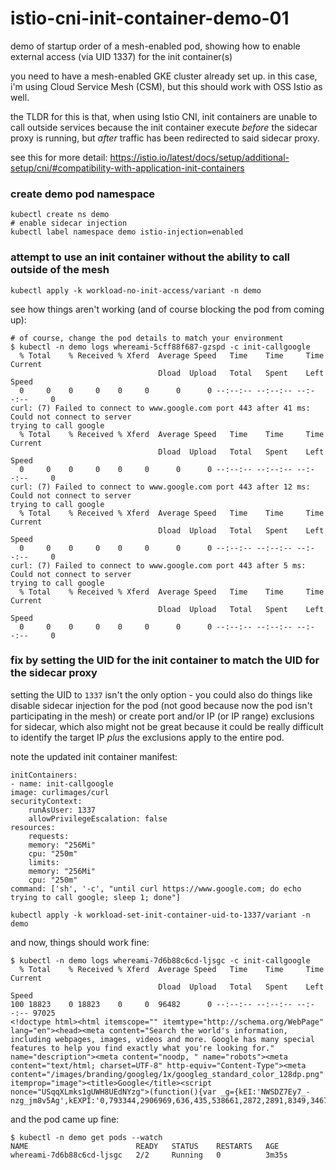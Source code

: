 # istio-cni-init-container-demo-01
demo of startup order of a mesh-enabled pod, showing how to enable external access (via UID 1337) for the init container(s)

you need to have a mesh-enabled GKE cluster already set up. in this case, i'm using Cloud Service Mesh (CSM), but this should work with OSS Istio as well.

the TLDR for this is that, when using Istio CNI, init containers are unable to call outside services because the init container execute *before* the sidecar proxy is running, but *after* traffic has been redirected to said sidecar proxy. 

see this for more detail: https://istio.io/latest/docs/setup/additional-setup/cni/#compatibility-with-application-init-containers

### create demo pod namespace

```
kubectl create ns demo
# enable sidecar injection
kubectl label namespace demo istio-injection=enabled
```

### attempt to use an init container without the ability to call outside of the mesh

```
kubectl apply -k workload-no-init-access/variant -n demo
```

see how things aren't working (and of course blocking the pod from coming up):

```
# of course, change the pod details to match your environment
$ kubectl -n demo logs whereami-5cff88f687-gzspd -c init-callgoogle
  % Total    % Received % Xferd  Average Speed   Time    Time     Time  Current
                                 Dload  Upload   Total   Spent    Left  Speed
  0     0    0     0    0     0      0      0 --:--:-- --:--:-- --:--:--     0
curl: (7) Failed to connect to www.google.com port 443 after 41 ms: Could not connect to server
trying to call google
  % Total    % Received % Xferd  Average Speed   Time    Time     Time  Current
                                 Dload  Upload   Total   Spent    Left  Speed
  0     0    0     0    0     0      0      0 --:--:-- --:--:-- --:--:--     0
curl: (7) Failed to connect to www.google.com port 443 after 12 ms: Could not connect to server
trying to call google
  % Total    % Received % Xferd  Average Speed   Time    Time     Time  Current
                                 Dload  Upload   Total   Spent    Left  Speed
  0     0    0     0    0     0      0      0 --:--:-- --:--:-- --:--:--     0
curl: (7) Failed to connect to www.google.com port 443 after 5 ms: Could not connect to server
trying to call google
  % Total    % Received % Xferd  Average Speed   Time    Time     Time  Current
                                 Dload  Upload   Total   Spent    Left  Speed
  0     0    0     0    0     0      0      0 --:--:-- --:--:-- --:--:--     0
```

### fix by setting the UID for the init container to match the UID for the sidecar proxy

setting the UID to `1337` isn't the only option - you could also do things like disable sidecar injection for the pod (not good because now the pod isn't participating in the mesh) or create port and/or IP (or IP range) exclusions for sidecar, which also might not be great because it could be really difficult to identify the target IP *plus* the exclusions apply to the entire pod.

note the updated init container manifest:

```
initContainers:
- name: init-callgoogle
image: curlimages/curl
securityContext:
    runAsUser: 1337
    allowPrivilegeEscalation: false
resources:
    requests:
    memory: "256Mi"
    cpu: "250m"
    limits:
    memory: "256Mi"
    cpu: "250m"
command: ['sh', '-c', "until curl https://www.google.com; do echo trying to call google; sleep 1; done"]
```

```
kubectl apply -k workload-set-init-container-uid-to-1337/variant -n demo
```

and now, things should work fine:

```
$ kubectl -n demo logs whereami-7d6b88c6cd-ljsgc -c init-callgoogle
  % Total    % Received % Xferd  Average Speed   Time    Time     Time  Current
                                 Dload  Upload   Total   Spent    Left  Speed
100 18823    0 18823    0     0  96482      0 --:--:-- --:--:-- --:--:-- 97025
<!doctype html><html itemscope="" itemtype="http://schema.org/WebPage" lang="en"><head><meta content="Search the world's information, including webpages, images, videos and more. Google has many special features to help you find exactly what you're looking for." name="description"><meta content="noodp, " name="robots"><meta content="text/html; charset=UTF-8" http-equiv="Content-Type"><meta content="/images/branding/googleg/1x/googleg_standard_color_128dp.png" itemprop="image"><title>Google</title><script nonce="USqqXLmks1gUWH8UEdNYzg">(function(){var _g={kEI:'NWSDZ7Ey7_-nzg_jm8v5Ag',kEXPI:'0,793344,2906969,636,435,538661,2872,2891,8349,34679,30022,360901,45786,9779,38678,60726,3801,2412,58603,18674,20674,1635,29276,21780,5303,5203198,10474,768,5992087,2842796,8,27977910,25224045,4636,14986,1450,106668,884,14280,8182,5933,27322,16174,19011,2657,3437,3319,23878,9140,4599,328,6225,23407,6,10210,688,18357,977,6976,3543,1347,13703,8210,3286,4134,3755,10340,429,3288,3494,33,4669,4372,17667,10666,16224,2281,3,2,5821,4917,437,41,11881,1281,477,1,1518,3396,1827,726,3,2165,1212,352,1887,6105,39,2669,1640,2247,3665,628,908,4962,950,622,1525,4610,7,4726,1047,1413,377,842,1,1544,133,1462,603,307,891,372,2,738,5114,1110,303,2,1438,767,461,2028,4643,845,1158,1058,415,127,2021,3789,1,5684,331,2472,1684,236,1861,3,3,1158,459,1270,369,204,249,2,2,4,429,8,7,1,896,419.............
```

and the pod came up fine:

```
$ kubectl -n demo get pods --watch
NAME                        READY   STATUS    RESTARTS   AGE
whereami-7d6b88c6cd-ljsgc   2/2     Running   0          3m35s
```